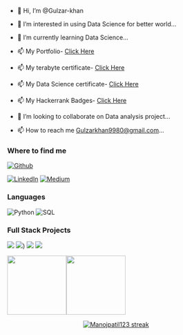 - 👋 Hi, I’m @Gulzar-khan
- 👀 I’m interested in using Data Science for better world...
- 🌱 I’m currently learning Data Science...
- 📫 My Portfolio- <a href="https://gulzar-khan.github.io/" target="_blank">Click Here</a>
- 📫 My terabyte certificate- <a href="https://triplebyte.com/tb/gulzar-khan-t18pzth/certificate" target="_blank">Click Here</a> 
- 📫 My Data Science certificate- <a href="https://learn.almabetter.com/certificates/scehlkuvgo" target="_blank">Click Here</a>
- 📫 My Hackerrank Badges- <a href="https://www.hackerrank.com/gulzarkhan9980?hr_r=1" target="_blank">Click Here</a>

- 💞️ I’m looking to collaborate on Data analysis project...
- 📫 How to reach me Gulzarkhan9980@gmail.com...
<!---

Gulzar-khan/Gulzar-khan is a ✨ special ✨ repository because its `README.md` (this file) appears on your GitHub profile.
You can click the Preview link to take a look at your changes.

--->



<h3>Where to find me</h3>
<p><a href="https://github.com/Gulzar-khan" target="_blank"><img alt="Github" src="https://img.shields.io/badge/GitHub-%2312100E.svg?&style=for-the-badge&logo=Github&logoColor=white" /></a> 

<!---a href="https://twitter.com/Guibz16" target="_blank"><img alt="Twitter" src="https://img.shields.io/badge/twitter-%231DA1F2.svg?&style=for-the-badge&logo=twitter&logoColor=white" /></a>--->

 <a href="https://www.linkedin.com/in/gulzarkhan123" target="_blank"><img alt="LinkedIn" src="https://img.shields.io/badge/linkedin-%230077B5.svg?&style=for-the-badge&logo=linkedin&logoColor=white" /></a> <a href="https://medium.com/@gulzarkhan123" target="_blank"><img alt="Medium" src="https://img.shields.io/badge/medium-%2312100E.svg?&style=for-the-badge&logo=medium&logoColor=white" /></a>

</p>

### Languages

![Python](https://img.shields.io/badge/-Python-000?&logo=Python)
![SQL](https://img.shields.io/badge/-SQL-000?&logo=MySQL)
<!--
![JavaScript](https://img.shields.io/badge/-JavaScript-000?&logo=JavaScript)
![C](https://img.shields.io/badge/-C-000?&logo=C)
![Java](https://img.shields.io/badge/-Java-000?&logo=Java&logoColor=007396)
![TypeScript](https://img.shields.io/badge/-TypeScript-000?&logo=TypeScript)
![C++](https://img.shields.io/badge/-C++-000?&logo=c%2b%2b&logoColor=00599C)
![Swift](https://img.shields.io/badge/-Swift-000?&logo=Swift)-->

<!--### Technologies

![AWS](https://img.shields.io/badge/-AWS-000?&logo=Amazon-AWS&logoColor=F90)
![Docker](https://img.shields.io/badge/-Docker-000?&logo=Docker)
![Kubernetes](https://img.shields.io/badge/-Kubernetes-000?&logo=Kubernetes)
![Linux](https://img.shields.io/badge/-Linux-000?&logo=Linux)
![Node.js](https://img.shields.io/badge/-Node.js-000?&logo=node.js)
![PyTorch](https://img.shields.io/badge/-PyTorch-000?&logo=PyTorch)
![React](https://img.shields.io/badge/-React-000?&logo=React)
![Redis](https://img.shields.io/badge/-Redis-000?&logo=Redis)
![Spring](https://img.shields.io/badge/-Spring-000?&logo=Spring)
![TensorFlow](https://img.shields.io/badge/-TensorFlow-000?&logo=TensorFlow)-->

### Full Stack Projects

[![](https://img.shields.io/badge/-🧬%20Book%20Recommendation%20System-000)](https://github.com/Gulzar-khan/Book-Recommendation-System)
[![](https://img.shields.io/badge/-🦠%20Health%20Insurance%20Cross%20Sell%20Prediction-000)](https://github.com/Gulzar-khan/Health-Insurance-Cross-Sell-Prediction))
[![](https://img.shields.io/badge/-📝%20Appliances%20Energy%20Prediction-000)](https://github.com/Gulzar-khan/Appliances-Energy-Prediction)
[![](https://img.shields.io/badge/-🔬%20Telecom%20Churn-000)](https://github.com/Gulzar-khan/Telecom-Churn)

<!--### Cybersecurity Projects

[![](https://img.shields.io/badge/-🩸%20Heartbleed-000)](https://github.com/adamalston/Heartbleed)
[![](https://img.shields.io/badge/-🌊%20SYN%20Flood-000)](https://github.com/adamalston/SYN-Flood)
[![](https://img.shields.io/badge/-🗂%20Packet%20Sniffing%20%26%20Spoofing-000)](https://github.com/adamalston/Packet-Sniffing-and-Spoofing)
[![](https://img.shields.io/badge/-💉%20SQL%20Injection-000)](https://github.com/adamalston/SQL-Injection)
[![](https://img.shields.io/badge/-🛡%20Spectre%20%26%20Meltdown-000)](https://github.com/adamalston/Meltdown-Spectre)
[![](https://img.shields.io/badge/-🌐%20Network%20Tools-000)](https://github.com/adamalston/Network-Tools)-->

<a href="https://www.adamalston.com/"><img height="137px" src="https://github-readme-stats.vercel.app/api?username=Gulzar-khan&hide_title=true&hide_border=true&show_icons=true&include_all_commits=true&count_private=true&line_height=21&text_color=000&icon_color=000&bg_color=0,ea6161,ffc64d,fffc4d,52fa5a&theme=graywhite" /><!-- wi*quL3fcV --><img height="137px" src="https://github-readme-stats.vercel.app/api/top-langs/?username=Gulzar-khan&hide=html&hide_title=true&hide_border=true&layout=compact&langs_count=6&exclude_repo=comp426,Redventures-Movie-Quotes&text_color=000&icon_color=fff&bg_color=0,52fa5a,4dfcff,c64dff&theme=graywhite" /></a>

<p align="center">
    <a href="https://github.com/Manojpatil123/github-readme-streak-stats">
        <img title="🔥 Get streak stats for your profile at git.io/streak-stats" alt="Manojpatil123 streak" src="https://github-readme-streak-stats.herokuapp.com/?user=Gulzar-khan&theme=black-ice&count_private=true&include_all_commits=true&hide_border=true&stroke=0000&background=060A0CD0"/>
    </a>
</p>

<!--## ❤ Views and Followers
<a href="https://github.com/Gulzar-khan/github-profile-views-counter">
    <img src="https://komarev.com/ghpvc/?username=Gulzar-khan">
</a>
<a href="https://github.com/Gulzar-khan?tab=followers"><img src="https://img.shields.io/github/followers/Gulzar-khan?label=Followers&style=social" alt="GitHub Badge"></a>-->
